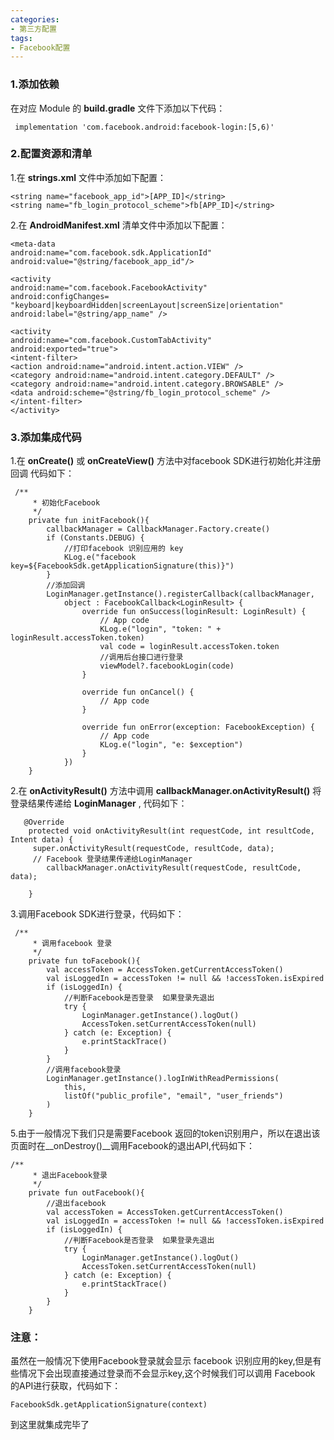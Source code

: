 ```yaml
---
categories: 
- 第三方配置
tags:
- Facebook配置
---
```


### 1.添加依赖
在对应 Module 的 __build.gradle__ 文件下添加以下代码：
```
 implementation 'com.facebook.android:facebook-login:[5,6)'
```
### 2.配置资源和清单
1.在 __strings.xml__ 文件中添加如下配置：
>
```
<string name="facebook_app_id">[APP_ID]</string>
<string name="fb_login_protocol_scheme">fb[APP_ID]</string>

```
2.在 __AndroidManifest.xml__ 清单文件中添加以下配置：

```
<meta-data 
android:name="com.facebook.sdk.ApplicationId"
android:value="@string/facebook_app_id"/> 

<activity 
android:name="com.facebook.FacebookActivity"
android:configChanges= "keyboard|keyboardHidden|screenLayout|screenSize|orientation" 
android:label="@string/app_name" />

<activity 
android:name="com.facebook.CustomTabActivity"
android:exported="true"> 
<intent-filter> 
<action android:name="android.intent.action.VIEW" />
<category android:name="android.intent.category.DEFAULT" /> 
<category android:name="android.intent.category.BROWSABLE" />
<data android:scheme="@string/fb_login_protocol_scheme" /> 
</intent-filter>
</activity>

```
### 3.添加集成代码
1.在 __onCreate()__ 或 __onCreateView()__ 方法中对facebook SDK进行初始化并注册回调 代码如下：

```
 /**
     * 初始化Facebook
     */
    private fun initFacebook(){
        callbackManager = CallbackManager.Factory.create()
        if (Constants.DEBUG) {
            //打印facebook 识别应用的 key
            KLog.e("facebook key=${FacebookSdk.getApplicationSignature(this)}")
        }
        //添加回调
        LoginManager.getInstance().registerCallback(callbackManager,
            object : FacebookCallback<LoginResult> {
                override fun onSuccess(loginResult: LoginResult) {
                    // App code
                    KLog.e("login", "token: " + loginResult.accessToken.token)
                    val code = loginResult.accessToken.token
                    //调用后台接口进行登录
                    viewModel?.facebookLogin(code)
                }

                override fun onCancel() {
                    // App code
                }

                override fun onError(exception: FacebookException) {
                    // App code
                    KLog.e("login", "e: $exception")
                }
            })
    }

```
2.在 __onActivityResult()__ 方法中调用 __callbackManager.onActivityResult()__ 将登录结果传递给 __LoginManager__ , 代码如下：


```
   @Override
    protected void onActivityResult(int requestCode, int resultCode, Intent data) {
     super.onActivityResult(requestCode, resultCode, data);
     // Facebook 登录结果传递给LoginManager
        callbackManager.onActivityResult(requestCode, resultCode, data);
       
    }
```

3.调用Facebook SDK进行登录，代码如下：

```
 /**
     * 调用facebook 登录
     */
    private fun toFacebook(){
        val accessToken = AccessToken.getCurrentAccessToken()
        val isLoggedIn = accessToken != null && !accessToken.isExpired
        if (isLoggedIn) {
            //判断Facebook是否登录  如果登录先退出
            try {
                LoginManager.getInstance().logOut()
                AccessToken.setCurrentAccessToken(null)
            } catch (e: Exception) {
                e.printStackTrace()
            }
        }
        //调用facebook登录
        LoginManager.getInstance().logInWithReadPermissions(
            this,
            listOf("public_profile", "email", "user_friends")
        )
    }
```

5.由于一般情况下我们只是需要Facebook 返回的token识别用户，所以在退出该页面时在__onDestroy()__调用Facebook的退出API,代码如下：

```
/**
     * 退出Facebook登录
     */
    private fun outFacebook(){
        //退出facebook
        val accessToken = AccessToken.getCurrentAccessToken()
        val isLoggedIn = accessToken != null && !accessToken.isExpired
        if (isLoggedIn) {
            //判断Facebook是否登录  如果登录先退出
            try {
                LoginManager.getInstance().logOut()
                AccessToken.setCurrentAccessToken(null)
            } catch (e: Exception) {
                e.printStackTrace()
            }
        }
    }

```

### 注意：
虽然在一般情况下使用Facebook登录就会显示 facebook 识别应用的key,但是有些情况下会出现直接通过登录而不会显示key,这个时候我们可以调用 Facebook 的API进行获取，代码如下：

```
FacebookSdk.getApplicationSignature(context)
```

到这里就集成完毕了
